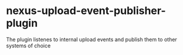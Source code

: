 # nexus-upload-event-publisher-plugin
The plugin listenes to internal upload events and publish them to other systems of choice

